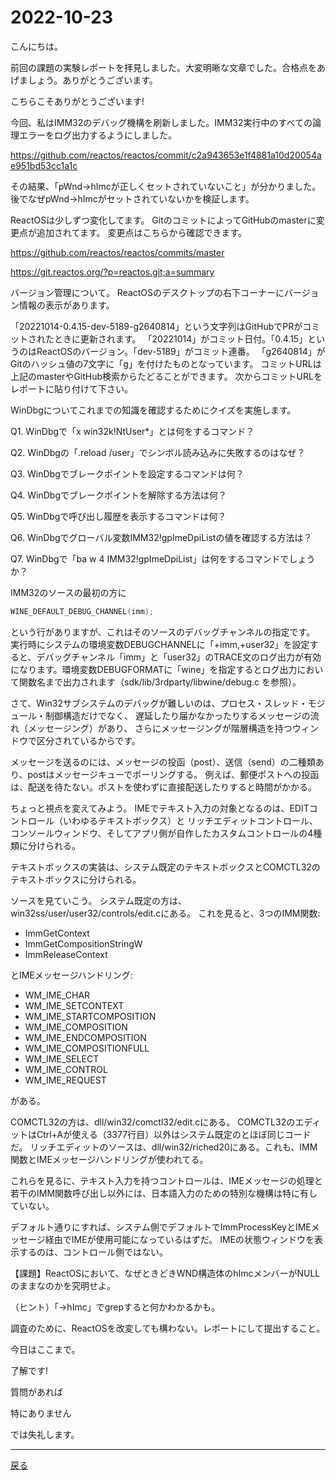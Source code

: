 # 2022-10-23

こんにちは。

前回の課題の実験レポートを拝見しました。大変明晰な文章でした。合格点をあげましょう。ありがとうございます。

こちらこそありがとうございます!

今回、私はIMM32のデバッグ機構を刷新しました。IMM32実行中のすべての論理エラーをログ出力するようにしました。

https://github.com/reactos/reactos/commit/c2a943653e1f4881a10d20054ae951bd53cc1a1c

その結果、「pWnd->hImcが正しくセットされていないこと」が分かりました。
後でなぜpWnd->hImcがセットされていないかを検証します。

ReactOSは少しずつ変化してます。
GitのコミットによってGitHubのmasterに変更点が追加されてます。
変更点はこちらから確認できます。

https://github.com/reactos/reactos/commits/master

https://git.reactos.org/?p=reactos.git;a=summary

バージョン管理について。
ReactOSのデスクトップの右下コーナーにバージョン情報の表示があります。

「20221014-0.4.15-dev-5189-g2640814」という文字列はGitHubでPRがコミットされたときに更新されます。
「20221014」がコミット日付。「0.4.15」というのはReactOSのバージョン。「dev-5189」がコミット連番。
「g2640814」がGitのハッシュ値の7文字に「g」を付けたものとなっています。
コミットURLは上記のmasterやGitHub検索からたどることができます。
次からコミットURLをレポートに貼り付けて下さい。

WinDbgについてこれまでの知識を確認するためにクイズを実施します。

Q1. WinDbgで「x win32k!NtUser*」とは何をするコマンド？

Q2. WinDbgの「.reload /user」でシンボル読み込みに失敗するのはなぜ？

Q3. WinDbgでブレークポイントを設定するコマンドは何？

Q4. WinDbgでブレークポイントを解除する方法は何？

Q5. WinDbgで呼び出し履歴を表示するコマンドは何？

Q6. WinDbgでグローバル変数IMM32!gpImeDpiListの値を確認する方法は？

Q7. WinDbgで「ba w 4 IMM32!gpImeDpiList」は何をするコマンドでしょうか？

IMM32のソースの最初の方に

```c
WINE_DEFAULT_DEBUG_CHANNEL(imm);
```

という行がありますが、これはそのソースのデバッグチャンネルの指定です。
実行時にシステムの環境変数DEBUGCHANNELに「+imm,+user32」を設定すると、デバッグチャンネル「imm」と「user32」のTRACE文のログ出力が有効になります。環境変数DEBUGFORMATに「wine」を指定するとログ出力において関数名まで出力されます（sdk/lib/3rdparty/libwine/debug.c を参照）。

さて、Win32サブシステムのデバッグが難しいのは、プロセス・スレッド・モジュール・制御構造だけでなく、
遅延したり届かなかったりするメッセージの流れ（メッセージング）があり、
さらにメッセージングが階層構造を持つウィンドウで区分されているからです。

メッセージを送るのには、メッセージの投函（post）、送信（send）の二種類あり、postはメッセージキューでポーリングする。
例えば、郵便ポストへの投函は、配送を待たない。ポストを使わずに直接配送したりすると時間がかかる。

ちょっと視点を変えてみよう。
IMEでテキスト入力の対象となるのは、EDITコントロール（いわゆるテキストボックス）と
リッチエディットコントロール、コンソールウィンドウ、そしてアプリ側が自作したカスタムコントロールの4種類に分けられる。

テキストボックスの実装は、システム既定のテキストボックスとCOMCTL32のテキストボックスに分けられる。

ソースを見ていこう。
システム既定の方は、win32ss/user/user32/controls/edit.cにある。
これを見ると、3つのIMM関数:

- ImmGetContext
- ImmGetCompositionStringW
- ImmReleaseContext

とIMEメッセージハンドリング:

- WM_IME_CHAR
- WM_IME_SETCONTEXT
- WM_IME_STARTCOMPOSITION
- WM_IME_COMPOSITION
- WM_IME_ENDCOMPOSITION
- WM_IME_COMPOSITIONFULL
- WM_IME_SELECT
- WM_IME_CONTROL
- WM_IME_REQUEST

がある。

COMCTL32の方は、dll/win32/comctl32/edit.cにある。
COMCTL32のエディットはCtrl+Aが使える（3377行目）以外はシステム既定のとほぼ同じコードだ。
リッチエディットのソースは、dll/win32/riched20にある。これも、IMM関数とIMEメッセージハンドリングが使われてる。

これらを見るに、テキスト入力を持つコントロールは、IMEメッセージの処理と若干のIMM関数呼び出し以外には、日本語入力のための特別な機構は特に有していない。

デフォルト通りにすれば、システム側でデフォルトでImmProcessKeyとIMEメッセージ経由でIMEが使用可能になっているはずだ。
IMEの状態ウィンドウを表示するのは、コントロール側ではない。

【課題】ReactOSにおいて、なぜときどきWND構造体のhImcメンバーがNULLのままなのかを究明せよ。

（ヒント）「->hImc」でgrepすると何かわかるかも。

調査のために、ReactOSを改変しても構わない。レポートにして提出すること。

今日はここまで。

了解です!

質問があれば

特にありません

では失礼します。

---

[戻る](2022-10-09.md)
